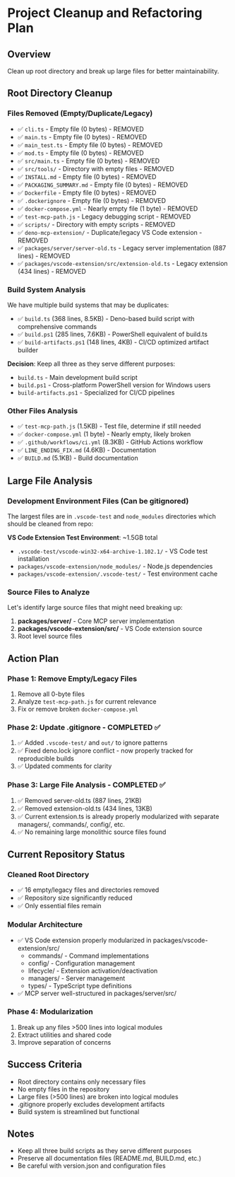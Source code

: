 # Project Cleanup and Refactoring Plan

## Overview

Clean up root directory and break up large files for better maintainability.

## Root Directory Cleanup

### Files Removed (Empty/Duplicate/Legacy)

- ✅ `cli.ts` - Empty file (0 bytes) - REMOVED
- ✅ `main.ts` - Empty file (0 bytes) - REMOVED
- ✅ `main_test.ts` - Empty file (0 bytes) - REMOVED
- ✅ `mod.ts` - Empty file (0 bytes) - REMOVED
- ✅ `src/main.ts` - Empty file (0 bytes) - REMOVED
- ✅ `src/tools/` - Directory with empty files - REMOVED
- ✅ `INSTALL.md` - Empty file (0 bytes) - REMOVED
- ✅ `PACKAGING_SUMMARY.md` - Empty file (0 bytes) - REMOVED
- ✅ `Dockerfile` - Empty file (0 bytes) - REMOVED
- ✅ `.dockerignore` - Empty file (0 bytes) - REMOVED
- ✅ `docker-compose.yml` - Nearly empty file (1 byte) - REMOVED
- ✅ `test-mcp-path.js` - Legacy debugging script - REMOVED
- ✅ `scripts/` - Directory with empty scripts - REMOVED
- ✅ `deno-mcp-extension/` - Duplicate/legacy VS Code extension - REMOVED
- ✅ `packages/server/server-old.ts` - Legacy server implementation (887 lines) - REMOVED
- ✅ `packages/vscode-extension/src/extension-old.ts` - Legacy extension (434 lines) - REMOVED

### Build System Analysis

We have multiple build systems that may be duplicates:

- ✅ `build.ts` (368 lines, 8.5KB) - Deno-based build script with comprehensive commands
- ✅ `build.ps1` (285 lines, 7.6KB) - PowerShell equivalent of build.ts
- ✅ `build-artifacts.ps1` (148 lines, 4KB) - CI/CD optimized artifact builder

**Decision**: Keep all three as they serve different purposes:

- `build.ts` - Main development build script
- `build.ps1` - Cross-platform PowerShell version for Windows users
- `build-artifacts.ps1` - Specialized for CI/CD pipelines

### Other Files Analysis

- ✅ `test-mcp-path.js` (1.5KB) - Test file, determine if still needed
- ✅ `docker-compose.yml` (1 byte) - Nearly empty, likely broken
- ✅ `.github/workflows/ci.yml` (8.3KB) - GitHub Actions workflow
- ✅ `LINE_ENDING_FIX.md` (4.6KB) - Documentation
- ✅ `BUILD.md` (5.1KB) - Build documentation

## Large File Analysis

### Development Environment Files (Can be gitignored)

The largest files are in `.vscode-test` and `node_modules` directories which should be cleaned from repo:

**VS Code Extension Test Environment**: ~1.5GB total

- `.vscode-test/vscode-win32-x64-archive-1.102.1/` - VS Code test installation
- `packages/vscode-extension/node_modules/` - Node.js dependencies
- `packages/vscode-extension/.vscode-test/` - Test environment cache

### Source Files to Analyze

Let's identify large source files that might need breaking up:

1. **packages/server/** - Core MCP server implementation
2. **packages/vscode-extension/src/** - VS Code extension source
3. Root level source files

## Action Plan

### Phase 1: Remove Empty/Legacy Files

1. Remove all 0-byte files
2. Analyze `test-mcp-path.js` for current relevance
3. Fix or remove broken `docker-compose.yml`

### Phase 2: Update .gitignore - COMPLETED ✅

1. ✅ Added `.vscode-test/` and `out/` to ignore patterns
2. ✅ Fixed deno.lock ignore conflict - now properly tracked for reproducible builds
3. ✅ Updated comments for clarity

### Phase 3: Large File Analysis - COMPLETED ✅

1. ✅ Removed server-old.ts (887 lines, 21KB)
2. ✅ Removed extension-old.ts (434 lines, 13KB)
3. ✅ Current extension.ts is already properly modularized with separate managers/, commands/, config/, etc.
4. ✅ No remaining large monolithic source files found

## Current Repository Status

### Cleaned Root Directory

- ✅ 16 empty/legacy files and directories removed
- ✅ Repository size significantly reduced
- ✅ Only essential files remain

### Modular Architecture

- ✅ VS Code extension properly modularized in packages/vscode-extension/src/
  - commands/ - Command implementations
  - config/ - Configuration management
  - lifecycle/ - Extension activation/deactivation
  - managers/ - Server management
  - types/ - TypeScript type definitions
- ✅ MCP server well-structured in packages/server/src/

### Phase 4: Modularization

1. Break up any files >500 lines into logical modules
2. Extract utilities and shared code
3. Improve separation of concerns

## Success Criteria

- Root directory contains only necessary files
- No empty files in the repository
- Large files (>500 lines) are broken into logical modules
- .gitignore properly excludes development artifacts
- Build system is streamlined but functional

## Notes

- Keep all three build scripts as they serve different purposes
- Preserve all documentation files (README.md, BUILD.md, etc.)
- Be careful with version.json and configuration files
